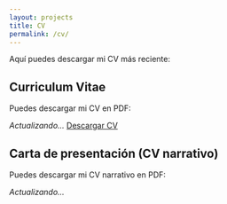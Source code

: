 ```yaml
---
layout: projects
title: CV
permalink: /cv/
---
```


Aquí puedes descargar mi CV más reciente:

## Curriculum Vitae

Puedes descargar mi CV en PDF:

*Actualizando...*
[Descargar CV](assets/files/AlbaFernandezSanles_CV_202509.pdf)

## Carta de presentación (CV narrativo)

Puedes descargar mi CV narrativo en PDF:

*Actualizando...*
